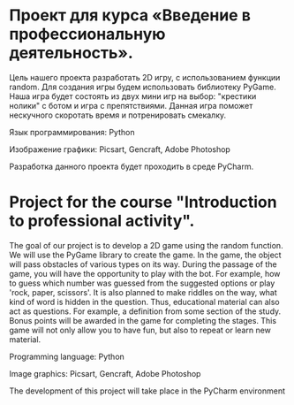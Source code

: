 # Проект для курса «Введение в профессиональную деятельность».

Цель нашего проекта разработать 2D игру, c использованием функции random. Для создания игры будем использовать библиотеку PyGame. Наша игра будет состоять из двух мини игр на выбор: "крестики нолики" с ботом и игра с препятствиями. Данная игра поможет нескучного скоротать время  и потренировать смекалку.
 
Язык программирования: Python

 
Изображение графики: Picsart, Gencraft, Adobe Photoshop

 
Разработка данного проекта будет проходить в среде PyCharm.

# Project for the course "Introduction to professional activity".

The goal of our project is to develop a 2D game using the random function. We will use the PyGame library to create the game. In the game, the object will pass obstacles of various types on its way. During the passage of the game, you will have the opportunity to play with the bot. For example, how to guess which number was guessed from the suggested options or play 'rock, paper, scissors'. It is also planned to make riddles on the way, what kind of word is hidden in the question. Thus, educational material can also act as questions. For example, a definition from some section of the study. Bonus points will be awarded in the game for completing the stages. This game will not only allow you to have fun, but also to repeat or learn new material. 

 
Programming language: Python

 
Image graphics: Picsart, Gencraft, Adobe Photoshop

 
The development of this project will take place in the PyCharm environment
